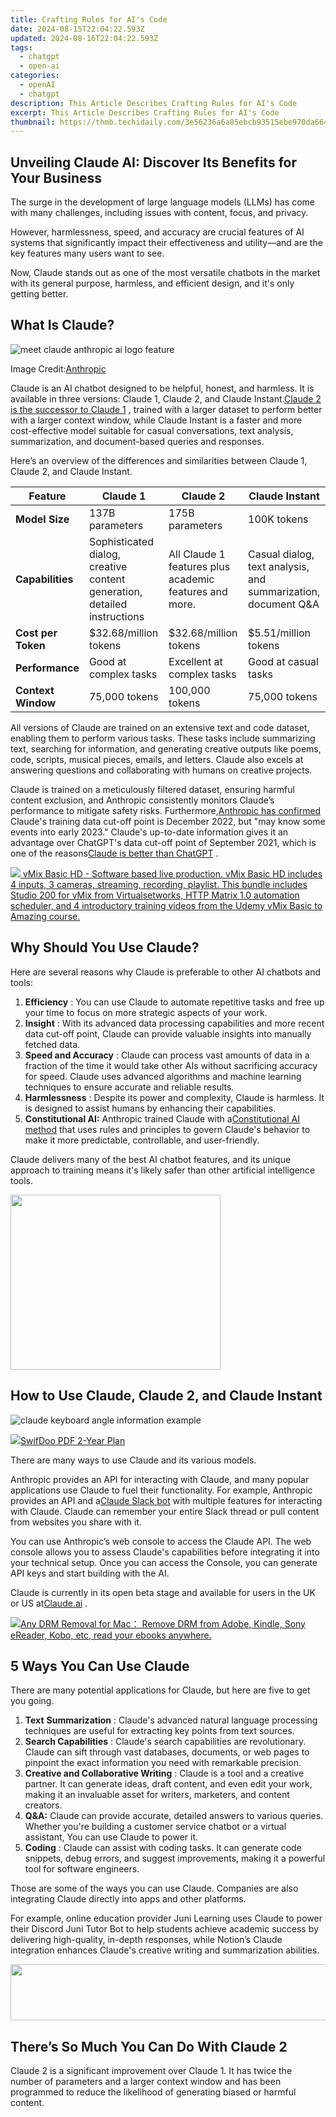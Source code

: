 ```yaml
---
title: Crafting Rules for AI's Code
date: 2024-08-15T22:04:22.593Z
updated: 2024-08-16T22:04:22.593Z
tags:
  - chatgpt
  - open-ai
categories:
  - openAI
  - chatgpt
description: This Article Describes Crafting Rules for AI's Code
excerpt: This Article Describes Crafting Rules for AI's Code
thumbnail: https://thmb.techidaily.com/3e56236a6a85ebcb93515ebe970da664f41c03cdc9a40751e6b62b7a56683a32.jpg
---
```


## Unveiling Claude AI: Discover Its Benefits for Your Business

 The surge in the development of large language models (LLMs) has come with many challenges, including issues with content, focus, and privacy.

 However, harmlessness, speed, and accuracy are crucial features of AI systems that significantly impact their effectiveness and utility—and are the key features many users want to see.

 Now, Claude stands out as one of the most versatile chatbots in the market with its general purpose, harmless, and efficient design, and it's only getting better.

## What Is Claude?

![meet claude anthropic ai logo feature](https://thmb.techidaily.com/08bfc68ca7424de532f1e4f97e0746486dfe84c1304de3ac8c4843a110a218e6.jpg)

 Image Credit:[Anthropic](https://www.anthropic.com/product)

 Claude is an AI chatbot designed to be helpful, honest, and harmless. It is available in three versions: Claude 1, Claude 2, and Claude Instant.[Claude 2 is the successor to Claude 1](http://www.makeuseof.com/what-is-claude-2-what-can-you-do-with-it/) , trained with a larger dataset to perform better with a larger context window, while Claude Instant is a faster and more cost-effective model suitable for casual conversations, text analysis, summarization, and document-based queries and responses.

 Here’s an overview of the differences and similarities between Claude 1, Claude 2, and Claude Instant.

| Feature            | Claude 1                                                                 | Claude 2                                               | Claude Instant                                                |
| ------------------ | ------------------------------------------------------------------------ | ------------------------------------------------------ | ------------------------------------------------------------- |
| **Model Size**     | 137B parameters                                                          | 175B parameters                                        | 100K tokens                                                   |
| **Capabilities**   | Sophisticated dialog, creative content generation, detailed instructions | All Claude 1 features plus academic features and more. | Casual dialog, text analysis, and summarization, document Q&A |
| **Cost per Token** | $32.68/million tokens                                                    | $32.68/million tokens                                  | $5.51/million tokens                                          |
| **Performance**    | Good at complex tasks                                                    | Excellent at complex tasks                             | Good at casual tasks                                          |
| **Context Window** | 75,000 tokens                                                            | 100,000 tokens                                         | 75,000 tokens                                                 |

 All versions of Claude are trained on an extensive text and code dataset, enabling them to perform various tasks. These tasks include summarizing text, searching for information, and generating creative outputs like poems, code, scripts, musical pieces, emails, and letters. Claude also excels at answering questions and collaborating with humans on creative projects.

 Claude is trained on a meticulously filtered dataset, ensuring harmful content exclusion, and Anthropic consistently monitors Claude’s performance to mitigate safety risks. Furthermore,[Anthropic has confirmed](https://support.anthropic.com/en/articles/8114494-how-up-to-date-is-claude-s-training-data) Claude's training data cut-off point is December 2022, but "may know some events into early 2023." Claude's up-to-date information gives it an advantage over ChatGPT's data cut-off point of September 2021, which is one of the reasons[Claude is better than ChatGPT](https://www.makeuseof.com/ways-claude-ai-chatbot-better-than-chatgpt/) .

<!-- affiliate ads begin -->
<a href="https://secure.2checkout.com/order/checkout.php?PRODS=4718728&QTY=1&AFFILIATE=108875&CART=1"> <img src="https://secure.avangate.com/images/merchant/ce9a6fb2becc2d235e62b125e9260102/products/vMixCallScreenshot1-large.jpg" border="0"> vMix Basic HD - Software based live production. vMix Basic HD includes 4 inputs, 3 cameras, streaming, recording, playlist. 
This bundle includes Studio 200 for vMix from Virtualsetworks, HTTP Matrix 1.0 automation scheduler, and 4 introductory training videos from the Udemy vMix Basic to Amazing course. </a>
<!-- affiliate ads end -->
## Why Should You Use Claude?

 Here are several reasons why Claude is preferable to other AI chatbots and tools:

1. **Efficiency** : You can use Claude to automate repetitive tasks and free up your time to focus on more strategic aspects of your work.
2. **Insight** : With its advanced data processing capabilities and more recent data cut-off point, Claude can provide valuable insights into manually fetched data.
3. **Speed and Accuracy** : Claude can process vast amounts of data in a fraction of the time it would take other AIs without sacrificing accuracy for speed. Claude uses advanced algorithms and machine learning techniques to ensure accurate and reliable results.
4. **Harmlessness** : Despite its power and complexity, Claude is harmless. It is designed to assist humans by enhancing their capabilities.
5. **Constitutional AI:** Anthropic trained Claude with a[Constitutional AI method](https://www.anthropic.com/index/claudes-constitution) that uses rules and principles to govern Claude's behavior to make it more predictable, controllable, and user-friendly.

 Claude delivers many of the best AI chatbot features, and its unique approach to training means it's likely safer than other artificial intelligence tools.

<!-- affiliate ads begin -->
<a href="https://laganoo.pxf.io/c/5597632/1657397/16446" target="_top" id="1657397"><img src="//a.impactradius-go.com/display-ad/16446-1657397" border="0" alt="" width="336" height="280"/></a><img height="0" width="0" src="https://imp.pxf.io/i/5597632/1657397/16446" style="position:absolute;visibility:hidden;" border="0" />
<!-- affiliate ads end -->
## How to Use Claude, Claude 2, and Claude Instant

![claude keyboard angle information example](https://static1.makeuseofimages.com/wordpress/wp-content/uploads/2023/07/claude-keyboard-angle-information-example.jpg)
<!-- affiliate ads begin -->
<a href="https://purchase.swifdoo.com/order/checkout.php?PRODS=40002580&QTY=1&AFFILIATE=108875&CART=1"><img src="https://secure.avangate.com/images/merchant/8b932759a5a04ddb34bf79e3f9072e4b/products/3_Product%20box%20white-1024x1024.png" border="0">SwifDoo PDF 2-Year Plan</a>
<!-- affiliate ads end -->

There are many ways to use Claude and its various models.

 Anthropic provides an API for interacting with Claude, and many popular applications use Claude to fuel their functionality. For example, Anthropic provides an API and a[Claude Slack bot](https://www.anthropic.com/claude-in-slack) with multiple features for interacting with Claude. Claude can remember your entire Slack thread or pull content from websites you share with it.

 You can use Anthropic’s web console to access the Claude API. The web console allows you to assess Claude's capabilities before integrating it into your technical setup. Once you can access the Console, you can generate API keys and start building with the AI.

 Claude is currently in its open beta stage and available for users in the UK or US at[Claude.ai](https://claude.ai/) .

<!-- affiliate ads begin -->
<a href="https://secure.2checkout.com/order/checkout.php?PRODS=4600114&QTY=1&AFFILIATE=108875&CART=1"><img src="https://www.epubor.com/images/drm-removal-feature2.png" border="0">Any DRM Removal for Mac： Remove DRM from Adobe, Kindle, Sony eReader, Kobo, etc, read your ebooks anywhere.</a>
<!-- affiliate ads end -->
## 5 Ways You Can Use Claude

 There are many potential applications for Claude, but here are five to get you going.

1. **Text** **Summarization** : Claude's advanced natural language processing techniques are useful for extracting key points from text sources.
2. **Search Capabilities** : Claude's search capabilities are revolutionary. Claude can sift through vast databases, documents, or web pages to pinpoint the exact information you need with remarkable precision.
3. **Creative and Collaborative Writing** : Claude is a tool and a creative partner. It can generate ideas, draft content, and even edit your work, making it an invaluable asset for writers, marketers, and content creators.
4. **Q&A:** Claude can provide accurate, detailed answers to various queries. Whether you're building a customer service chatbot or a virtual assistant, You can use Claude to power it.
5. **Coding** : Claude can assist with coding tasks. It can generate code snippets, debug errors, and suggest improvements, making it a powerful tool for software engineers.

 Those are some of the ways you can use Claude. Companies are also integrating Claude directly into apps and other platforms.

 For example, online education provider Juni Learning uses Claude to power their Discord Juni Tutor Bot to help students achieve academic success by delivering high-quality, in-depth responses, while Notion’s Claude integration enhances Claude's creative writing and summarization abilities.

<!-- affiliate ads begin -->
<a href="https://mindmanager.sjv.io/c/5597632/1787667/20231" target="_top" id="1787667"><img src="//a.impactradius-go.com/display-ad/20231-1787667" border="0" alt="" width="728" height="90"/></a><img height="0" width="0" src="https://imp.pxf.io/i/5597632/1787667/20231" style="position:absolute;visibility:hidden;" border="0" />
<!-- affiliate ads end -->
## There’s So Much You Can Do With Claude 2

 Claude 2 is a significant improvement over Claude 1\. It has twice the number of parameters and a larger context window and has been programmed to reduce the likelihood of generating biased or harmful content.


<ins class="adsbygoogle"
     style="display:block"
     data-ad-format="autorelaxed"
     data-ad-client="ca-pub-7571918770474297"
     data-ad-slot="1223367746"></ins>



<ins class="adsbygoogle"
     style="display:block"
     data-ad-client="ca-pub-7571918770474297"
     data-ad-slot="8358498916"
     data-ad-format="auto"
     data-full-width-responsive="true"></ins>


